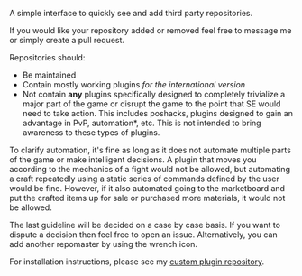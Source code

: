 A simple interface to quickly see and add third party repositories.

If you would like your repository added or removed feel free to message me or simply create a pull request.

Repositories should:
- Be maintained
- Contain mostly working plugins *for the international version*
- Not contain **any** plugins specifically designed to completely trivialize a major part of the game or disrupt the game to the point that SE would need to take action.
This includes poshacks, plugins designed to gain an advantage in PvP, automation*, etc. This is not intended to bring awareness to these types of plugins.

To clarify automation, it's fine as long as it does not automate multiple parts of the game or make intelligent decisions.
A plugin that moves you according to the mechanics of a fight would not be allowed,
but automating a craft repeatedly using a static series of commands defined by the user would be fine.
However, if it also automated going to the marketboard and put the crafted items up for sale or purchased more materials, it would not be allowed.

The last guideline will be decided on a case by case basis. If you want to dispute a decision then feel free to open an issue.
Alternatively, you can add another repomaster by using the wrench icon.

For installation instructions, please see my [custom plugin repository](https://github.com/UnknownX7/DalamudPluginRepo).
